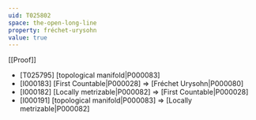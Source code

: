 ```yaml
---
uid: T025802
space: the-open-long-line
property: fréchet-urysohn
value: true
---
```

[[Proof]]

* [T025795] [topological manifold|P000083]
* [I000183] [First Countable|P000028] => [Fréchet Urysohn|P000080]
* [I000182] [Locally metrizable|P000082] => [First Countable|P000028]
* [I000191] [topological manifold|P000083] => [Locally metrizable|P000082]

